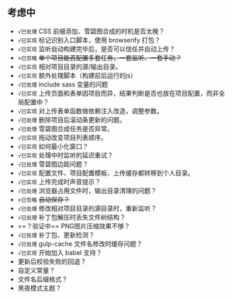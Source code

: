 ## 考虑中

* `√已处理` CSS 前缀添加、雪碧图合成的时机是否太晚？
* `√已实现` 标记识别入口脚本，使用 browserify 打包？
* `√已实现` 监听自动构建完毕后，是否可以信任并自动上传？
* `×已忽略` ~~单个项目能否配置多套任务，一套监听、一套手动？~~
* `√已实现` 相对项目目录的源/输出目录。
* `√已实现` 额外处理脚本（构建前后运行的js）
* `√已处理` include sass 变量的问题
* `√已实现` 上传页面和表单因项目而异，结果判断是否也放在项目配置，而非全局配置中？
* `√已实现` 对上传表单函数做依赖注入改造，调整参数。
* `√已处理` 删除项目后滚动条更新的问题。
* `√已处理` 雪碧图合成任务是否异常。
* `√已实现` 拖动改变项目列表顺序。
* `√已实现` 如何最小化窗口？
* `√已实现` 处理中时监听的延迟重试？
* `√已处理` 雪碧图边距问题？
* `√已实现` 配置文件、项目配置模板、上传缓存都转移到个人目录。
* `√已实现` 上传完成时声音提示？
* `√已处理` 浏览器占用文件时，输出目录清理的问题？
* `×已忽略` ~~自动保存？~~
* `√已处理` 修改相对项目目录的源目录时，重新监听？
* `√已处理` 补丁包解压时丢失文件树结构？
* ==？验证中== PNG图片压缩效果不够？
* `√已处理` 补丁包、更新检测？
* `√已处理` gulp-cache 文件名修改时缓存问题？
* `√已实现` 开始加入 babel 支持？
* 更新后校验失败的回退？
* 自定义常量？
* 文件名后缀格式？
* 黑夜模式主题？